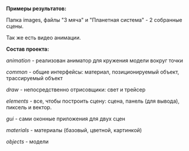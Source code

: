 
**Примеры результатов:**

Папка images, файлы "3 мяча" и "Планетная система" - 2 собранные сцены.

Так же есть видео анимации. 

**Cостав проекта:**

_animation_ - реализован аниматор для кружения модели вокруг точки

_common_ - общие интерфейсы: материал, позиционируемый объект, трассируемый объект

_draw_ - непосредственно отрисовщики: свет и трейсер

_elements_ - все, чтобы построить сцену: сцена, панель (для вывода), пиксель и вектор. 

_gui_  - сами оконные приложения для двух сцен

_materials_ - материалы (базовый, цветной, картинкой)

_objects_ - модели